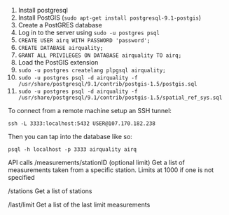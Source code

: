  1. Install postgresql
 2. Install PostGIS (`sudo apt-get install postgresql-9.1-postgis`)
 3. Create a PostGRES database
   1. Log in to the server using `sudo -u postgres psql`
   2. `CREATE USER airq WITH PASSWORD 'password';`
   3. `CREATE DATABASE airquality;`
   4. `GRANT ALL PRIVILEGES ON DATABASE airquality TO airq;`
 4. Load the PostGIS extension
   1. `sudo -u postgres createlang plpgsql airquality;`
   2. `sudo -u postgres psql -d airquality -f /usr/share/postgresql/9.1/contrib/postgis-1.5/postgis.sql`
   3. `sudo -u postgres psql -d airquality -f /usr/share/postgresql/9.1/contrib/postgis-1.5/spatial_ref_sys.sql`


To connect from a remote machine setup an SSH tunnel:

    ssh -L 3333:localhost:5432 USER@107.170.182.238

Then you can tap into the database like so:

    psql -h localhost -p 3333 airquality airq


API calls
/measurements/stationID (optional limit)
	Get a list of measurements taken from a specific station. Limits at 1000 if one is not specified

/stations
	Get a list of stations

/last/limit
	Get a list of the last limit measurements
